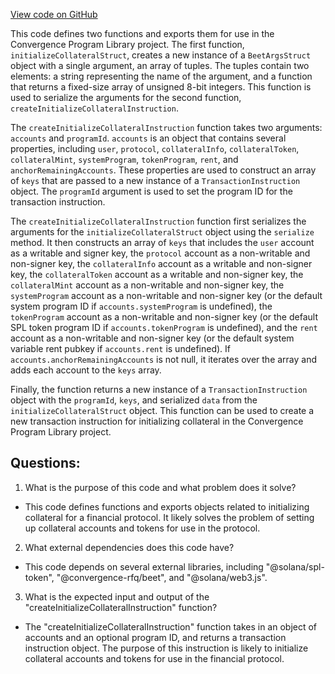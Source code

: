 [View code on GitHub](https://github.com/convergence-rfq/convergence-program-library/rfq/js/generated/instructions/initializeCollateral.js)

This code defines two functions and exports them for use in the Convergence Program Library project. The first function, `initializeCollateralStruct`, creates a new instance of a `BeetArgsStruct` object with a single argument, an array of tuples. The tuples contain two elements: a string representing the name of the argument, and a function that returns a fixed-size array of unsigned 8-bit integers. This function is used to serialize the arguments for the second function, `createInitializeCollateralInstruction`.

The `createInitializeCollateralInstruction` function takes two arguments: `accounts` and `programId`. `accounts` is an object that contains several properties, including `user`, `protocol`, `collateralInfo`, `collateralToken`, `collateralMint`, `systemProgram`, `tokenProgram`, `rent`, and `anchorRemainingAccounts`. These properties are used to construct an array of `keys` that are passed to a new instance of a `TransactionInstruction` object. The `programId` argument is used to set the program ID for the transaction instruction.

The `createInitializeCollateralInstruction` function first serializes the arguments for the `initializeCollateralStruct` object using the `serialize` method. It then constructs an array of `keys` that includes the `user` account as a writable and signer key, the `protocol` account as a non-writable and non-signer key, the `collateralInfo` account as a writable and non-signer key, the `collateralToken` account as a writable and non-signer key, the `collateralMint` account as a non-writable and non-signer key, the `systemProgram` account as a non-writable and non-signer key (or the default system program ID if `accounts.systemProgram` is undefined), the `tokenProgram` account as a non-writable and non-signer key (or the default SPL token program ID if `accounts.tokenProgram` is undefined), and the `rent` account as a non-writable and non-signer key (or the default system variable rent pubkey if `accounts.rent` is undefined). If `accounts.anchorRemainingAccounts` is not null, it iterates over the array and adds each account to the `keys` array.

Finally, the function returns a new instance of a `TransactionInstruction` object with the `programId`, `keys`, and serialized `data` from the `initializeCollateralStruct` object. This function can be used to create a new transaction instruction for initializing collateral in the Convergence Program Library project.
## Questions: 
 1. What is the purpose of this code and what problem does it solve? 
- This code defines functions and exports objects related to initializing collateral for a financial protocol. It likely solves the problem of setting up collateral accounts and tokens for use in the protocol.

2. What external dependencies does this code have? 
- This code depends on several external libraries, including "@solana/spl-token", "@convergence-rfq/beet", and "@solana/web3.js".

3. What is the expected input and output of the "createInitializeCollateralInstruction" function? 
- The "createInitializeCollateralInstruction" function takes in an object of accounts and an optional program ID, and returns a transaction instruction object. The purpose of this instruction is likely to initialize collateral accounts and tokens for use in the financial protocol.